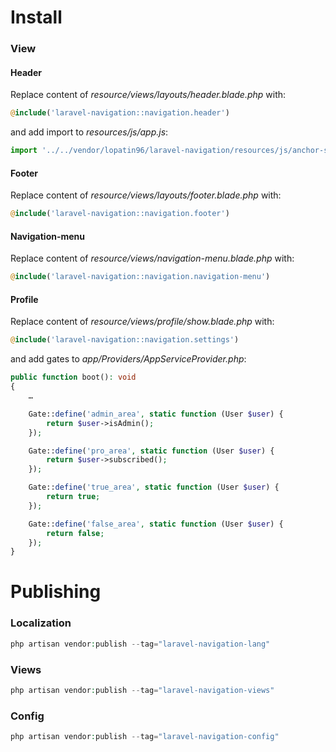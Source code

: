 # Install
### View
#### Header
Replace content of *resource/views/layouts/header.blade.php* with:
```php
@include('laravel-navigation::navigation.header')
```

and add import to *resources/js/app.js*:

```js
import '../../vendor/lopatin96/laravel-navigation/resources/js/anchor-scroller';
```

#### Footer
Replace content of *resource/views/layouts/footer.blade.php* with:
```php
@include('laravel-navigation::navigation.footer')
```

#### Navigation-menu
Replace content of *resource/views/navigation-menu.blade.php* with:
```php
@include('laravel-navigation::navigation.navigation-menu')
```

#### Profile
Replace content of *resource/views/profile/show.blade.php* with:
```php
@include('laravel-navigation::navigation.settings')
```

and add gates to *app/Providers/AppServiceProvider.php*:
```php
public function boot(): void
{
    …

    Gate::define('admin_area', static function (User $user) {
        return $user->isAdmin();
    });

    Gate::define('pro_area', static function (User $user) {
        return $user->subscribed();
    });

    Gate::define('true_area', static function (User $user) {
        return true;
    });

    Gate::define('false_area', static function (User $user) {
        return false;
    });
}
```


# Publishing
### Localization
```php
php artisan vendor:publish --tag="laravel-navigation-lang"
```

### Views
```php
php artisan vendor:publish --tag="laravel-navigation-views"
```

### Config
```php
php artisan vendor:publish --tag="laravel-navigation-config"
```